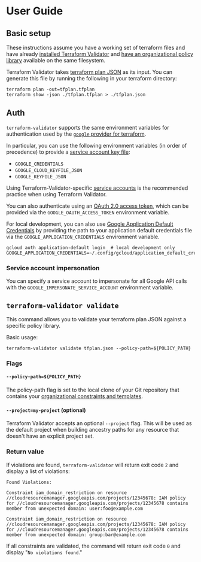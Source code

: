 # User Guide

## Basic setup

These instructions assume you have a working set of terraform files and have already [installed Terraform Validator](./install.md) and [have an organizational policy library](./policy_library.md) available on the same filesystem.

Terraform Validator takes [terraform plan JSON](https://www.terraform.io/docs/internals/json-format.html) as its input. You can generate this file by running the following in your terraform directory:

```
terraform plan -out=tfplan.tfplan
terraform show -json ./tfplan.tfplan > ./tfplan.json
```

## Auth

`terraform-validator` supports the same environment variables for authentication used by the [`google` provider for terraform](https://registry.terraform.io/providers/hashicorp/google/latest/docs/guides/provider_reference#authentication).

In particular, you can use the following environment variables (in order of precedence) to provide a [service account key file](https://registry.terraform.io/providers/hashicorp/google/latest/docs/guides/provider_reference#full-reference):


- `GOOGLE_CREDENTIALS`
- `GOOGLE_CLOUD_KEYFILE_JSON`
- `GOOGLE_KEYFILE_JSON`

Using Terraform-Validator-specific [service accounts](https://cloud.google.com/docs/authentication/getting-started) is the recommended practice when using Terraform Validator.

You can also authenticate using an [OAuth 2.0 access token](https://developers.google.com/identity/protocols/OAuth2), which can be provided via the `GOOGLE_OAUTH_ACCESS_TOKEN` environment variable.

For local development, you can also use [Google Application Default Credentials](https://cloud.google.com/docs/authentication/production) by providing the path to your application default credentials file via the `GOOGLE_APPLICATION_CREDENTIALS` environment variable.

```
gcloud auth application-default login  # local development only
GOOGLE_APPLICATION_CREDENTIALS=~/.config/gcloud/application_default_credentials.json
```

### Service account impersonation

You can specify a service account to impersonate for all Google API calls with the `GOOGLE_IMPERSONATE_SERVICE_ACCOUNT` environment variable.

## `terraform-validator validate`

This command allows you to validate your terraform plan JSON against a specific policy library.

Basic usage:

```
terraform-validator validate tfplan.json --policy-path=${POLICY_PATH}
```

### Flags

#### `--policy-path=${POLICY_PATH}`

The policy-path flag is set to the local clone of your Git repository that
contains your [organizational constraints and templates](./policy_library.md).

#### `--project=my-project` (optional)

Terraform Validator accepts an optional `--project` flag. This will be used as the default
project when building ancestry paths for any resource that doesn't have an explicit project set.

### Return value

If violations are found, `terraform-validator` will return exit code `2` and display a list
of violations:

```
Found Violations:

Constraint iam_domain_restriction on resource //cloudresourcemanager.googleapis.com/projects/12345678: IAM policy for //cloudresourcemanager.googleapis.com/projects/12345678 contains member from unexpected domain: user:foo@example.com

Constraint iam_domain_restriction on resource //cloudresourcemanager.googleapis.com/projects/12345678: IAM policy for //cloudresourcemanager.googleapis.com/projects/12345678 contains member from unexpected domain: group:bar@example.com
```

If all constraints are validated, the command will return exit code `0` and display
"`No violations found`."
